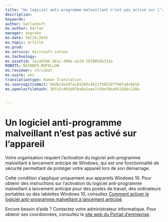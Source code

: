 ```yaml
---
title: "Un logiciel anti-programme malveillant n’est pas activé sur l’appareil | Microsoft Intune"
description: 
keywords: 
author: barlanmsft
ms.author: barlan
manager: angrobe
ms.date: 10/24/2016
ms.topic: article
ms.prod: 
ms.service: microsoft-intune
ms.technology: 
ms.assetid: 1e2ab566-561c-499e-a229-2870055b333a
ROBOTS: NOINDEX,NOFOLLOW
ms.reviewer: chrisbal
ms.suite: ems
translationtype: Human Translation
ms.sourcegitcommit: 9ddbcde20fac83289c4622f69538ff00fa0cb65b
ms.openlocfilehash: 36fe2c091b07ba8e2aae7c58efbba951566c136b


---
```



# <a name="device-doesnt-have-antimalware-software-enabled"></a>Un logiciel anti-programme malveillant n’est pas activé sur l’appareil

Votre organisation requiert l’activation du logiciel anti-programme malveillant à lancement anticipé de Windows, qui est une fonctionnalité de sécurité permettant de protéger votre appareil lors de son démarrage.

Cette condition s’applique uniquement aux appareils Windows 10. Pour obtenir des instructions sur l’activation du logiciel anti-programme malveillant à lancement anticipé pour des postes de travail, des ordinateurs portables ou des tablettes Windows 10, consultez [Comment activer le logiciel anti-programme malveillant à lancement anticipé](https://gallery.technet.microsoft.com/How-to-turn-on-Early-84552ec5).

Encore besoin d’aide ? Contactez votre administrateur informatique. Pour obtenir ses coordonnées, consultez le [site web du Portail d’entreprise](http://portal.manage.microsoft.com).





<!--HONumber=Nov16_HO1-->


